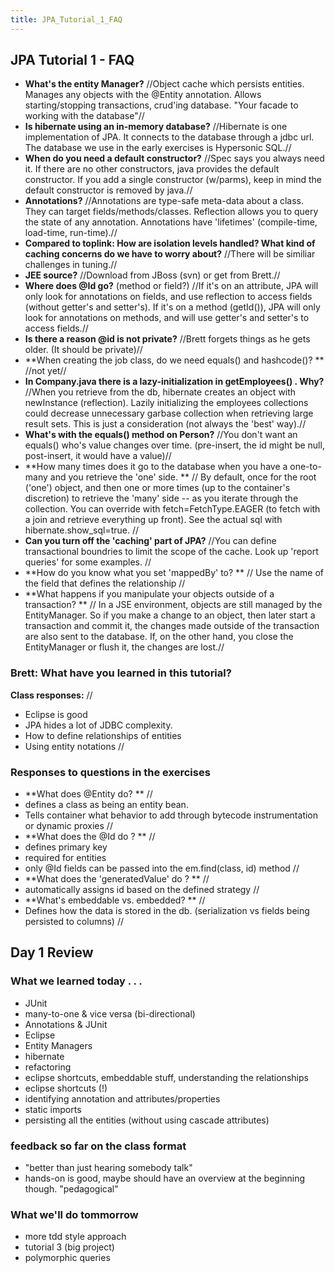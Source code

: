 ```yaml
---
title: JPA_Tutorial_1_FAQ
---
```

## JPA Tutorial 1 - FAQ
 * **What's the entity Manager?**  //Object cache which persists entities.  Manages any objects with the @Entity annotation.  Allows starting/stopping transactions, crud'ing database.  "Your facade to working with the database"//
* **Is hibernate using an in-memory database?**  //Hibernate is one implementation of JPA.  It connects to the database through a jdbc url.  The database we use in the early exercises is Hypersonic SQL.//
* **When do you need a default constructor?**  //Spec says you always need it.  If there are no other constructors, java provides the default constructor.  If you add a single constructor (w/parms), keep in mind the default constructor is removed by java.// 
* **Annotations?**  //Annotations are type-safe meta-data about a class.  They can target fields/methods/classes.  Reflection allows you to query the state of any annotation.  Annotations have 'lifetimes' (compile-time, load-time, run-time).//
* **Compared to toplink:  How are isolation levels handled? What kind of caching concerns do we have to worry about?**  //There will be similiar challenges in tuning.//
* **JEE source?**  //Download from JBoss (svn) or get from Brett.//
* **Where does @Id go?**  (method or field?) //If it's on an attribute, JPA will only look for annotations on fields, and use reflection to access fields (without getter's and setter's).  If it's on a method (getId()), JPA will only look for annotations on methods, and will use getter's and setter's to access fields.//
* **Is there a reason @id is not private?**  //Brett forgets things as he gets older. (It should be private)//
* **When creating the job class, do we need equals() and hashcode()? **  //not yet//
* **In Company.java there is a lazy-initialization in getEmployees() .  Why?**  //When you retrieve from the db, hibernate creates an object with newInstance (reflection).  Lazily initializing the employees collections could decrease unnecessary garbase collection when retrieving large result sets.  This is just a consideration (not always the 'best' way).//
* **What's with the equals() method on Person?**  //You don't want an equals() who's value changes over time.  (pre-insert, the id might be null, post-insert, it would have a value)//
* **How many times does it go to the database when you have a one-to-many and you retrieve the 'one' side. **  // By default, once for the root ('one') object, and then one or more times (up to the container's discretion) to retrieve the 'many' side -- as you iterate through the collection.  You can override with fetch=FetchType.EAGER (to fetch with a join and retrieve everything up front).  See the actual sql with hibernate.show_sql=true. //
* **Can you turn off the 'caching' part of JPA?** //You can define transactional boundries to limit the scope of the cache.  Look up 'report queries' for some examples. //
* **How do you know what you set 'mappedBy' to? ** // Use the name of the field that defines the relationship //
* **What happens if you manipulate your objects outside of a transaction? ** // In a JSE environment, objects are still managed by the EntityManager. So if you make a change to an object, then later start a transaction and commit it, the changes made outside of the transaction are also sent to the database. If, on the other hand, you close the EntityManager or flush it, the changes are lost.//

### Brett: What have you learned in this tutorial? 
**Class responses:**
//
* Eclipse is good
* JPA hides a lot of JDBC complexity. 
* How to define relationships of entities
* Using entity notations
//

### Responses to questions in the exercises 
* **What does @Entity do? **
//
* defines a class as being an entity bean.
* Tells container what behavior to add through bytecode instrumentation or dynamic proxies
//
* **What does the @Id do ? **
//
* defines primary key
* required for entities
* only @Id fields can be passed into the em.find(class, id) method
//
* **What does the 'generatedValue' do ? **
//
* automatically assigns id based on the defined strategy
//
* **What's embeddable vs. embedded? **
//
* Defines how the data is stored in the db.  (serialization vs fields being persisted to columns)
//


## Day 1 Review 
### What we learned today . . .
* JUnit
* many-to-one & vice versa (bi-directional)
* Annotations & JUnit
* Eclipse
* Entity Managers
* hibernate
* refactoring
* eclipse shortcuts, embeddable stuff, understanding the relationships
* eclipse shortcuts (!)
* identifying annotation and attributes/properties
* static imports
* persisting all the entities (without using cascade attributes)

### feedback so far on the class format
* "better than just hearing somebody talk"
* hands-on is good, maybe should have an overview at the beginning though.  "pedagogical"
 
### What we'll do tommorrow
* more tdd style approach
* tutorial 3 (big project)
* polymorphic queries
